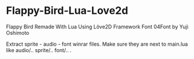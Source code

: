 # Flappy-Bird-Lua-Love2d
Flappy Bird Remade With Lua Using Löve2D Framework
Font 04Font by Yuji Oshimoto

Extract sprite - audio - font winrar files. Make sure they are next to main.lua like audio/.. sprite/.. font/.. .
